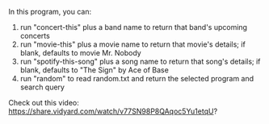 
In this program, you can:
 1. run "concert-this" plus a band name to return that band's upcoming concerts
 2. run "movie-this" plus a movie name to return that movie's details; if blank, defaults to movie Mr. Nobody
 3. run "spotify-this-song" plus a song name to return that song's details; if blank, defaults to "The Sign" by Ace of Base
 4. run "random" to read random.txt and return the selected program and search query

Check out this video: https://share.vidyard.com/watch/v77SN98P8QAqoc5Yu1etqU?
